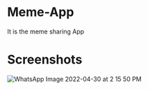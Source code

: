 # Meme-App
It is the meme sharing App
# Screenshots
![WhatsApp Image 2022-04-30 at 2 15 50 PM](https://user-images.githubusercontent.com/96900781/166098728-10c0fa5c-cd02-49d7-990f-d5710bea7486.jpeg)
